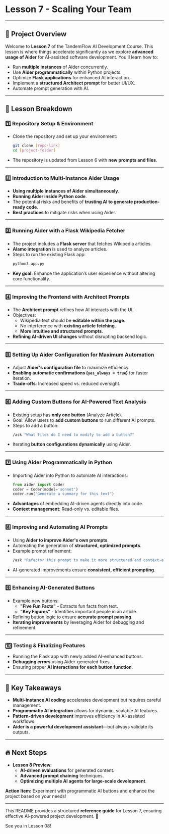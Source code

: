 # Lesson 7 - Scaling Your Team

---

## 📖 Project Overview
Welcome to **Lesson 7** of the TandemFlow AI Development Course. This lesson is where things accelerate significantly as we explore **advanced usage of Aider** for AI-assisted software development. You'll learn how to:
- Run **multiple instances** of Aider concurrently.
- Use **Aider programmatically** within Python projects.
- Optimize **Flask applications** for enhanced AI interaction.
- Implement a **structured Architect prompt** for better UI/UX.
- Automate prompt generation with AI.

---

## 📌 Lesson Breakdown

### **1️⃣ Repository Setup & Environment**
- Clone the repository and set up your environment:
  ```sh
  git clone [repo-link]
  cd [project-folder]
  ```
- The repository is updated from Lesson 6 with **new prompts and files**.

---

### **2️⃣ Introduction to Multi-Instance Aider Usage**
- **Using multiple instances of Aider simultaneously**.
- **Running Aider inside Python code**.
- The potential risks and benefits of **trusting AI to generate production-ready code**.
- **Best practices** to mitigate risks when using Aider.

---

### **3️⃣ Running Aider with a Flask Wikipedia Fetcher**
- The project includes a **Flask server** that fetches Wikipedia articles.
- **Alamo integration** is used to analyze articles.
- Steps to run the existing Flask app:
  ```sh
  python3 app.py
  ```
- **Key goal:** Enhance the application’s user experience without altering core functionality.

---

### **4️⃣ Improving the Frontend with Architect Prompts**
- The **Architect prompt** refines how AI interacts with the UI.
- Objectives:
  - Wikipedia text should be **editable within the page**.
  - No interference with **existing article fetching**.
  - **More intuitive and structured prompts**.
- **Refining AI-driven UI changes** without disrupting backend logic.

---

### **5️⃣ Setting Up Aider Configuration for Maximum Automation**
- Adjust **Aider's configuration file** to maximize efficiency.
- **Enabling automatic confirmations (`yes_always = true`)** for faster iteration.
- **Trade-offs**: Increased speed vs. reduced oversight.

---

### **6️⃣ Adding Custom Buttons for AI-Powered Text Analysis**
- Existing setup has **only one button** (Analyze Article).
- Goal: Allow users to **add custom buttons** to run different AI prompts.
- Steps to add a button:
  ```sh
  /ask "What files do I need to modify to add a button?"
  ```
- Iterating **button configurations dynamically** using Aider.

---

### **7️⃣ Using Aider Programmatically in Python**
- Importing Aider into Python to automate AI interactions:
  ```python
  from aider import Coder
  coder = Coder(model='sonnet')
  coder.run("Generate a summary for this text")
  ```
- **Advantages** of embedding AI-driven agents directly into code.
- **Context management**: Read-only vs. editable files.

---

### **8️⃣ Improving and Automating AI Prompts**
- Using **Aider to improve Aider's own prompts**.
- Automating the generation of **structured, optimized prompts**.
- Example prompt refinement:
  ```sh
  /ask "Refactor this prompt to make it more structured and context-aware."
  ```
- AI-generated improvements ensure **consistent, efficient prompting**.

---

### **9️⃣ Enhancing AI-Generated Buttons**
- Example new buttons:
  - **"Five Fun Facts"** - Extracts fun facts from text.
  - **"Key Figures"** - Identifies important people in an article.
- Refining button logic to ensure **accurate prompt passing**.
- **Iterating improvements** by leveraging Aider for debugging and refinement.

---

### **🔟 Testing & Finalizing Features**
- Running the Flask app with newly added AI-enhanced buttons.
- **Debugging errors** using Aider-generated fixes.
- Ensuring proper **AI interactions for each button function**.

---

## 🚀 Key Takeaways
- **Multi-instance AI coding** accelerates development but requires careful management.
- **Programmatic AI integration** allows for dynamic, scalable AI features.
- **Pattern-driven development** improves efficiency in AI-assisted workflows.
- **Aider is a powerful development assistant**—but always validate its outputs.

---

## 🔥 Next Steps
- **Lesson 8 Preview**:
  - **AI-driven evaluations** for generated content.
  - **Advanced prompt chaining** techniques.
  - **Optimizing multiple AI agents for large-scale development**.

**Action Item:** Experiment with programmatic AI buttons and enhance the project based on your needs!

---

This README provides a structured **reference guide** for Lesson 7, ensuring effective AI-powered project development. 🚀

See you in Lesson 08!
